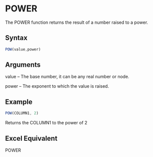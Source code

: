 # POWER

The POWER function returns the result of a number raised to a power.

## Syntax

```javascript
POW(value,power)
```

## Arguments

value – The base number, it can be any real number or node.

power – The exponent to which the value is raised.

## Example

```javascript
POW(COLUMN1, 2)
```

Returns the COLUMN1 to the power of 2

## Excel Equivalent

POWER
